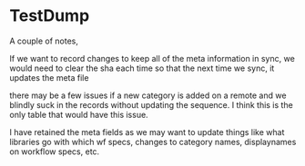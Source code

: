 # TestDump

A couple of notes,

If we want to record changes to keep all of the meta information in sync, we would need to clear the sha each time so that the next time we sync, 
it updates the meta file

there may be a few issues if a new category is added on a remote and we blindly suck in the records without updating the sequence. I think this is
the only table that would have this issue. 

I have retained the meta fields as we may want to update things like what libraries go with which wf specs, changes to category names, displaynames on workflow 
specs, etc. 
